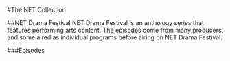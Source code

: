 #The NET Collection

##NET Drama Festival
NET Drama Festival is an anthology series that features performing arts contant.  The episodes come from many producers, and some aired as individual programs before airing on NET Drama Festival.

###Episodes
